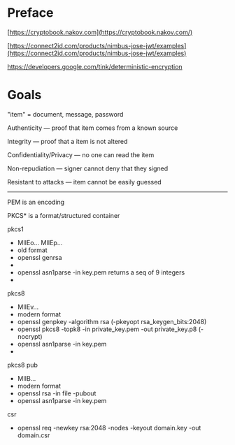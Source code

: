 # Preface

[https://cryptobook.nakov.com](https://cryptobook.nakov.com/)

[https://connect2id.com/products/nimbus-jose-jwt/examples](https://connect2id.com/products/nimbus-jose-jwt/examples)

https://developers.google.com/tink/deterministic-encryption

# Goals

"item" = document, message, password

Authenticity — proof that item comes from a known source

Integrity — proof that a item is not altered

Confidentiality/Privacy — no one can read the item

Non-repudiation — signer cannot deny that they signed

Resistant to attacks — item cannot be easily guessed

---

PEM is an encoding

PKCS* is a format/structured container

pkcs1

- MIIEo… MIIEp…
- old format
- openssl genrsa
- 
- openssl asn1parse -in key.pem
returns a seq of 9 integers
- 

pkcs8

- MIIEv…
- modern format
- openssl genpkey -algorithm rsa (-pkeyopt rsa_keygen_bits:2048)
- openssl pkcs8 -topk8 -in private_key.pem -out private_key.p8 (-nocrypt)
- openssl asn1parse -in key.pem
- 

pkcs8 pub

- MIIB…
- modern format
- openssl rsa -in file -pubout
- openssl asn1parse -in key.pem

csr

- openssl req -newkey rsa:2048 -nodes -keyout domain.key -out domain.csr
